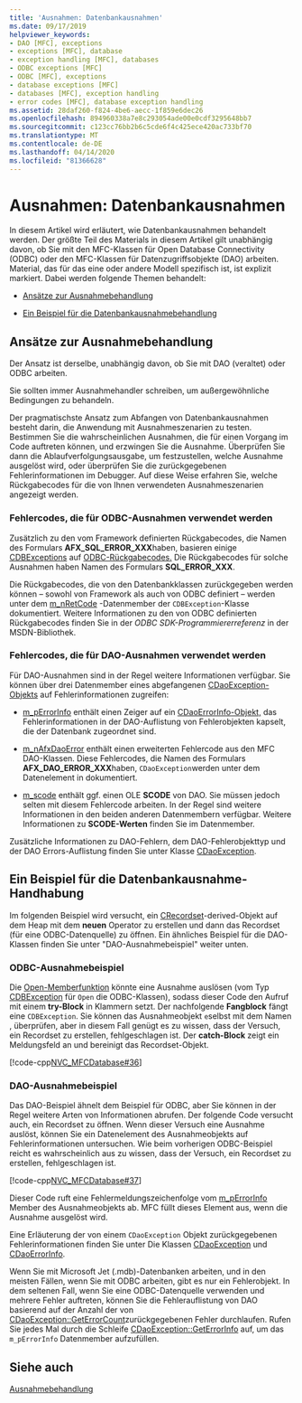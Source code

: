 ```yaml
---
title: 'Ausnahmen: Datenbankausnahmen'
ms.date: 09/17/2019
helpviewer_keywords:
- DAO [MFC], exceptions
- exceptions [MFC], database
- exception handling [MFC], databases
- ODBC exceptions [MFC]
- ODBC [MFC], exceptions
- database exceptions [MFC]
- databases [MFC], exception handling
- error codes [MFC], database exception handling
ms.assetid: 28daf260-f824-4be6-aecc-1f859e6dec26
ms.openlocfilehash: 894960338a7e8c293054ade00e0cdf3295648bb7
ms.sourcegitcommit: c123cc76bb2b6c5cde6f4c425ece420ac733bf70
ms.translationtype: MT
ms.contentlocale: de-DE
ms.lasthandoff: 04/14/2020
ms.locfileid: "81366628"
---
```

# <a name="exceptions-database-exceptions"></a>Ausnahmen: Datenbankausnahmen

In diesem Artikel wird erläutert, wie Datenbankausnahmen behandelt werden. Der größte Teil des Materials in diesem Artikel gilt unabhängig davon, ob Sie mit den MFC-Klassen für Open Database Connectivity (ODBC) oder den MFC-Klassen für Datenzugriffsobjekte (DAO) arbeiten. Material, das für das eine oder andere Modell spezifisch ist, ist explizit markiert. Dabei werden folgende Themen behandelt:

- [Ansätze zur Ausnahmebehandlung](#_core_approaches_to_exception_handling)

- [Ein Beispiel für die Datenbankausnahmebehandlung](#_core_a_database_exception.2d.handling_example)

## <a name="approaches-to-exception-handling"></a><a name="_core_approaches_to_exception_handling"></a>Ansätze zur Ausnahmebehandlung

Der Ansatz ist derselbe, unabhängig davon, ob Sie mit DAO (veraltet) oder ODBC arbeiten.

Sie sollten immer Ausnahmehandler schreiben, um außergewöhnliche Bedingungen zu behandeln.

Der pragmatischste Ansatz zum Abfangen von Datenbankausnahmen besteht darin, die Anwendung mit Ausnahmeszenarien zu testen. Bestimmen Sie die wahrscheinlichen Ausnahmen, die für einen Vorgang im Code auftreten können, und erzwingen Sie die Ausnahme. Überprüfen Sie dann die Ablaufverfolgungsausgabe, um festzustellen, welche Ausnahme ausgelöst wird, oder überprüfen Sie die zurückgegebenen Fehlerinformationen im Debugger. Auf diese Weise erfahren Sie, welche Rückgabecodes für die von Ihnen verwendeten Ausnahmeszenarien angezeigt werden.

### <a name="error-codes-used-for-odbc-exceptions"></a>Fehlercodes, die für ODBC-Ausnahmen verwendet werden

Zusätzlich zu den vom Framework definierten Rückgabecodes, die Namen des Formulars **AFX_SQL_ERROR_XXX**haben, basieren einige [CDBExceptions](../mfc/reference/cdbexception-class.md) auf [ODBC-Rückgabecodes.](../data/odbc/odbc-basics.md) Die Rückgabecodes für solche Ausnahmen haben Namen des Formulars **SQL_ERROR_XXX**.

Die Rückgabecodes, die von den Datenbankklassen zurückgegeben werden können – sowohl von Framework als auch von ODBC definiert  – werden unter dem [m_nRetCode](../mfc/reference/cdbexception-class.md#m_nretcode) -Datenmember der `CDBException`-Klasse dokumentiert. Weitere Informationen zu den von ODBC definierten Rückgabecodes finden Sie in der *ODBC SDK-Programmiererreferenz* in der MSDN-Bibliothek.

### <a name="error-codes-used-for-dao-exceptions"></a>Fehlercodes, die für DAO-Ausnahmen verwendet werden

Für DAO-Ausnahmen sind in der Regel weitere Informationen verfügbar. Sie können über drei Datenmember eines abgefangenen [CDaoException-Objekts](../mfc/reference/cdaoexception-class.md) auf Fehlerinformationen zugreifen:

- [m_pErrorInfo](../mfc/reference/cdaoexception-class.md#m_perrorinfo) enthält einen Zeiger auf ein [CDaoErrorInfo-Objekt,](../mfc/reference/cdaoerrorinfo-structure.md) das Fehlerinformationen in der DAO-Auflistung von Fehlerobjekten kapselt, die der Datenbank zugeordnet sind.

- [m_nAfxDaoError](../mfc/reference/cdaoexception-class.md#m_nafxdaoerror) enthält einen erweiterten Fehlercode aus den MFC DAO-Klassen. Diese Fehlercodes, die Namen des Formulars **AFX_DAO_ERROR_XXX**haben, `CDaoException`werden unter dem Datenelement in dokumentiert.

- [m_scode](../mfc/reference/cdaoexception-class.md#m_scode) enthält ggf. einen OLE **SCODE** von DAO. Sie müssen jedoch selten mit diesem Fehlercode arbeiten. In der Regel sind weitere Informationen in den beiden anderen Datenmembern verfügbar. Weitere Informationen zu **SCODE-Werten** finden Sie im Datenmember.

Zusätzliche Informationen zu DAO-Fehlern, dem DAO-Fehlerobjekttyp und der DAO Errors-Auflistung finden Sie unter Klasse [CDaoException](../mfc/reference/cdaoexception-class.md).

## <a name="a-database-exception-handling-example"></a><a name="_core_a_database_exception.2d.handling_example"></a>Ein Beispiel für die Datenbankausnahme-Handhabung

Im folgenden Beispiel wird versucht, ein [CRecordset](../mfc/reference/crecordset-class.md)-derived-Objekt auf dem Heap mit dem **neuen** Operator zu erstellen und dann das Recordset (für eine ODBC-Datenquelle) zu öffnen. Ein ähnliches Beispiel für die DAO-Klassen finden Sie unter "DAO-Ausnahmebeispiel" weiter unten.

### <a name="odbc-exception-example"></a>ODBC-Ausnahmebeispiel

Die [Open-Memberfunktion](../mfc/reference/crecordset-class.md#open) könnte eine Ausnahme auslösen (vom Typ [CDBException](../mfc/reference/cdbexception-class.md) für `Open` die ODBC-Klassen), sodass dieser Code den Aufruf mit einem **try-Block** in Klammern setzt. Der nachfolgende **Fangblock** fängt eine `CDBException`. Sie können das Ausnahmeobjekt `e`selbst mit dem Namen , überprüfen, aber in diesem Fall genügt es zu wissen, dass der Versuch, ein Recordset zu erstellen, fehlgeschlagen ist. Der **catch-Block** zeigt ein Meldungsfeld an und bereinigt das Recordset-Objekt.

[!code-cpp[NVC_MFCDatabase#36](../mfc/codesnippet/cpp/exceptions-database-exceptions_1.cpp)]

### <a name="dao-exception-example"></a>DAO-Ausnahmebeispiel

Das DAO-Beispiel ähnelt dem Beispiel für ODBC, aber Sie können in der Regel weitere Arten von Informationen abrufen. Der folgende Code versucht auch, ein Recordset zu öffnen. Wenn dieser Versuch eine Ausnahme auslöst, können Sie ein Datenelement des Ausnahmeobjekts auf Fehlerinformationen untersuchen. Wie beim vorherigen ODBC-Beispiel reicht es wahrscheinlich aus zu wissen, dass der Versuch, ein Recordset zu erstellen, fehlgeschlagen ist.

[!code-cpp[NVC_MFCDatabase#37](../mfc/codesnippet/cpp/exceptions-database-exceptions_2.cpp)]

Dieser Code ruft eine Fehlermeldungszeichenfolge vom [m_pErrorInfo](../mfc/reference/cdaoexception-class.md#m_perrorinfo) Member des Ausnahmeobjekts ab. MFC füllt dieses Element aus, wenn die Ausnahme ausgelöst wird.

Eine Erläuterung der von einem `CDaoException` Objekt zurückgegebenen Fehlerinformationen finden Sie unter Die Klassen [CDaoException](../mfc/reference/cdaoexception-class.md) und [CDaoErrorInfo](../mfc/reference/cdaoerrorinfo-structure.md).

Wenn Sie mit Microsoft Jet (.mdb)-Datenbanken arbeiten, und in den meisten Fällen, wenn Sie mit ODBC arbeiten, gibt es nur ein Fehlerobjekt. In dem seltenen Fall, wenn Sie eine ODBC-Datenquelle verwenden und mehrere Fehler auftreten, können Sie die Fehlerauflistung von DAO basierend auf der Anzahl der von [CDaoException::GetErrorCount](../mfc/reference/cdaoexception-class.md#geterrorcount)zurückgegebenen Fehler durchlaufen. Rufen Sie jedes Mal durch die Schleife [CDaoException::GetErrorInfo](../mfc/reference/cdaoexception-class.md#geterrorinfo) auf, um das `m_pErrorInfo` Datenmember aufzufüllen.

## <a name="see-also"></a>Siehe auch

[Ausnahmebehandlung](../mfc/exception-handling-in-mfc.md)

